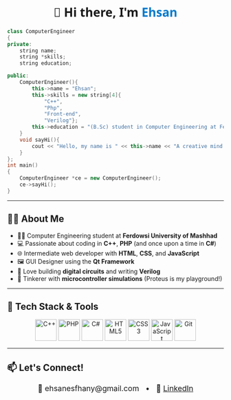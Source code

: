 <h1 align="center" style="font-family: 'Segoe UI', Tahoma, Geneva, Verdana, sans-serif;">
  👋 Hi there, I'm <span style="color:#007ACC;"><b>Ehsan</b></span>
</h1>

```cpp
class ComputerEngineer
{
private:
    string name;
    string *skills;
    string education;

public:
    ComputerEngineer(){
        this->name = "Ehsan";
        this->skills = new string[4]{
            "C++",
            "Php",
            "Front-end",
            "Verilog"};
        this->education = "(B.Sc) student in Computer Engineering at Ferdowsi University";
    }
    void sayHi(){
        cout << "Hello, my name is " << this->name << "A creative mind in Software & Hardware engineering — building cool things from code to circuits!" << endl;
    }
};
int main()
{
    ComputerEngineer *ce = new ComputerEngineer();
    ce->sayHi();
}
```
---

## 👨‍🎓 About Me

- 🧑‍🎓 Computer Engineering student at <strong>Ferdowsi University of Mashhad</strong>  
- 💻 Passionate about coding in **C++**, **PHP** (and once upon a time in **C#**)  
- 🌐 Intermediate web developer with **HTML**, **CSS**, and **JavaScript**  
- 🖼️ GUI Designer using the **Qt Framework**  
- 🧠 Love building **digital circuits** and writing **Verilog**  
- 🔬 Tinkerer with **microcontroller simulations** (Proteus is my playground!)

---

## 🚀 Tech Stack & Tools

<p align="center">
  <img src="https://cdn.jsdelivr.net/gh/devicons/devicon/icons/cplusplus/cplusplus-original.svg" width="50" alt="C++" />
  <img src="https://cdn.jsdelivr.net/gh/devicons/devicon/icons/php/php-original.svg" width="50" alt="PHP" />
  <img src="https://cdn.jsdelivr.net/gh/devicons/devicon/icons/csharp/csharp-original.svg" width="50" alt="C#" />
  <img src="https://cdn.jsdelivr.net/gh/devicons/devicon/icons/html5/html5-original.svg" width="50" alt="HTML5" />
  <img src="https://cdn.jsdelivr.net/gh/devicons/devicon/icons/css3/css3-original.svg" width="50" alt="CSS3" />
  <img src="https://cdn.jsdelivr.net/gh/devicons/devicon/icons/javascript/javascript-original.svg" width="50" alt="JavaScript" />
  <img src="https://cdn.jsdelivr.net/gh/devicons/devicon/icons/git/git-original.svg" width="50" alt="Git" />
</p>

---

## 📫 Let's Connect!

<p align="center" style="font-size: 1.1rem;">
  📧 <a href="mailto:ehsanesfhany@gmail.com" style="text-decoration:none;">ehsanesfhany@gmail.com</a>  
  &nbsp;&nbsp;•&nbsp;&nbsp;  
  💼 <a href="https://www.linkedin.com/in/ehsan-esfehani-067b45340/" target="_blank">LinkedIn</a>
</p>

